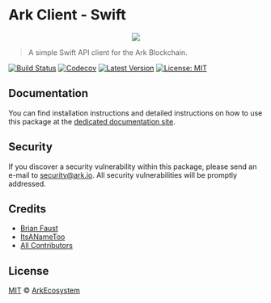 # Ark Client - Swift

<p align="center">
    <img src="https://github.com/ArkEcosystem/swift-client/blob/master/banner.png" />
</p>

> A simple Swift API client for the Ark Blockchain.

[![Build Status](https://img.shields.io/travis/ArkEcosystem/swift-client/master.svg)](https://travis-ci.org/ArkEcosystem/swift-client)
[![Codecov](https://img.shields.io/codecov/c/github/arkecosystem/swift-client.svg)](https://codecov.io/gh/arkecosystem/swift-client)
[![Latest Version](https://img.shields.io/github/release/ArkEcosystem/swift-client.svg)](https://github.com/ArkEcosystem/swift-client/releases)
[![License: MIT](https://img.shields.io/badge/License-MIT-yellow.svg)](https://opensource.org/licenses/MIT)

## Documentation

You can find installation instructions and detailed instructions on how to use this package at the [dedicated documentation site](https://docs.ark.io/v1.0/docs/clients-swift).

## Security

If you discover a security vulnerability within this package, please send an e-mail to security@ark.io. All security vulnerabilities will be promptly addressed.

## Credits

- [Brian Faust](https://github.com/faustbrian)
- [ItsANameToo](https://github.com/ItsANameToo)
- [All Contributors](../../../../contributors)

## License

[MIT](LICENSE) © [ArkEcosystem](https://ark.io)
